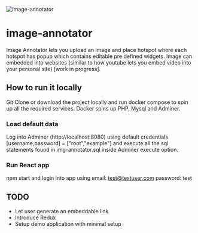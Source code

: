 ![image-annotator](https://github.com/sameerul97/img-annotator/blob/master/app_showcase.gif?raw=true)
# image-annotator
Image Annotator lets you upload an image and place hotspot where each hotspot has popup which contains editable pre defined widgets. Image can embedded into websites (similar to how youtube lets you embed video into your personal site) [work in progress].

## How to run it locally
Git Clone or download the project locally and run docker compose to spin up all the required services.
Docker spins up PHP, Mysql and Adminer.

### Load default data
Log into Adminer (http://localhost:8080) using default credentials [username,password] = ["root","example"]  and execute all the sql statements found in img-annotator.sql inside Adminer execute option.

### Run React app
npm start and login into app using
email: test@testuser.com
password: test

## TODO
- Let user generate an embeddable link
- Introduce Redux
- Setup demo application with minimal setup


